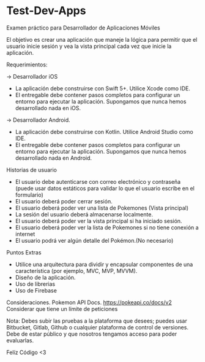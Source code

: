 # Test-Dev-Apps
Examen práctico para Desarrollador de Aplicaciones Móviles

El objetivo es crear una aplicación que maneje la lógica para permitir que el usuario inicie sesión y vea la vista principal cada vez que inicie la aplicación.

Requerimientos:

-> Desarrollador iOS 
* La aplicación debe construirse con Swift 5+. Utilice Xcode como IDE. 
* El entregable debe contener pasos completos para configurar un entorno para ejecutar la aplicación. Supongamos que nunca hemos desarrollado nada en iOS.

-> Desarrollador Android.
* La aplicación debe construirse con Kotlin. Utilice Android Studio como IDE. 
* El entregable debe contener pasos completos para configurar un entorno para ejecutar la aplicación. Supongamos que nunca hemos desarrollado nada en Android.

Historias de usuario

* El usuario debe autenticarse con correo electrónico y contraseña (puede usar datos estáticos para validar lo que el usuario escribe en el formulario)
* El usuario deberá poder cerrar sesión.
* El usuario deberá poder ver una lista de Pokemones (Vista principal)
* La sesión del usuario deberá almacenarse localmente.
* El usuario deberá poder ver la vista principal si ha iniciado sesión.
* El usuario deberá poder ver la lista de Pokemones si no tiene conexión a internet
* El usuario podrá ver algún detalle del Pokémon.(No necesario)

Puntos Extras
* Utilice una arquitectura para dividir y encapsular componentes de una característica (por ejemplo, MVC, MVP, MVVM).
* Diseño de la aplicación.
* Uso de librerias
* Uso de Firebase

Consideraciones.
Pokemon API Docs. 
https://pokeapi.co/docs/v2
Considerar que tiene un límite de peticiones


Nota: Debes subir las pruebas a la plataforma que desees; puedes usar Bitbucket, Gitlab, Github o cualquier plataforma de control de versiones. Debe de estar público y que nosotros tengamos acceso para poder evaluarlas.

Felíz Código <3

